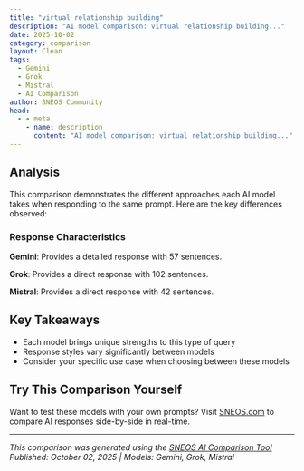 ```yaml
---
title: "virtual relationship building"
description: "AI model comparison: virtual relationship building..."
date: 2025-10-02
category: comparison
layout: Clean
tags:
  - Gemini
  - Grok
  - Mistral
  - AI Comparison
author: SNEOS Community
head:
  - - meta
    - name: description
      content: "AI model comparison: virtual relationship building..."
---
```


<ChatComparison
  title="virtual relationship building"
  prompt="virtual relationship building"
  :responses='{
    "Gemini": "Virtual relationship building is the process of creating and nurturing relationships online, using digital tools and platforms. It\u0027s about fostering connections with people you may not physically interact with regularly, or even at all. In today\u0027s increasingly digital world, it\u0027s becoming a crucial skill for both personal and professional success.\n\nHere\u0027s a breakdown of key aspects of virtual relationship building:\n\n**Why is it important?**\n\n*   **Expanded Network:** Connect with people across geographic boundaries, broadening your network and exposure to diverse perspectives.\n*   **Career Advancement:** Build relationships with mentors, colleagues, and potential employers.\n*   **Personal Growth:** Connect with like-minded individuals, find support communities, and learn from others\u0027 experiences.\n*   **Business Development:** Connect with potential clients, partners, and investors.\n*   **Staying Connected:** Maintain relationships with friends and family who live far away.\n*   **Increased Opportunities:** Access new opportunities for collaboration, learning, and personal and professional growth.\n\n**Key Strategies \u0026 Techniques:**\n\n*   **Be Authentic:** Be yourself and let your personality shine through in your online interactions. People can spot insincerity.\n*   **Active Listening:** Pay attention to what others are saying, ask questions, and show genuine interest in their thoughts and feelings.  This applies to both text-based communication and video calls.\n*   **Personalization:** Tailor your communication to the individual. Avoid generic messages and show that you\u0027ve taken the time to learn about them. Refer to specific things you\u0027ve learned about them, their work, or their interests.\n*   **Consistency:** Regularly engage with your network through comments, likes, shares, and direct messages. Consistency builds familiarity and trust.\n*   **Provide Value:** Share helpful information, offer support, and contribute to meaningful conversations.  Think about what you can offer others, not just what you can get from them.\n*   **Be Responsive:** Respond promptly to messages and comments. Timely communication demonstrates that you value the other person\u0027s time.\n*   **Use Visuals:** Use photos, videos, and other visual content to enhance your communication and make it more engaging.\n*   **Offer Help:** Be willing to help others in your network, whether it\u0027s by offering advice, making introductions, or sharing resources.\n*   **Show Appreciation:** Acknowledge and appreciate the contributions of others. A simple thank you can go a long way.\n*   **Take it Offline (occasionally):** If appropriate and feasible, transition virtual relationships to in-person meetings or phone calls to deepen the connection.\n*   **Join Relevant Online Communities:** Participate in online forums, groups, and communities related to your interests or profession.\n*   **Leverage Social Media:** Use social media platforms like LinkedIn, Twitter, Facebook, and Instagram to connect with people and build relationships. Choose the right platform for the type of relationships you want to build.\n*   **Be Mindful of Cultural Differences:** Be aware of cultural norms and expectations when communicating with people from different backgrounds.\n*   **Follow Up:** After a virtual meeting or conversation, send a follow-up message to reinforce the connection and continue the conversation.\n*   **Use Video Conferencing:** Video calls allow for richer, more personal interactions than text-based communication. Use platforms like Zoom, Google Meet, or Skype to connect with people face-to-face.\n\n**Tools \u0026 Platforms:**\n\n*   **Social Media:** LinkedIn, Twitter, Facebook, Instagram, etc.\n*   **Email:** For direct communication and newsletters.\n*   **Video Conferencing:** Zoom, Google Meet, Skype, Microsoft Teams.\n*   **Messaging Apps:** Slack, WhatsApp, Telegram.\n*   **Online Forums \u0026 Communities:** Reddit, Discord, niche forums related to specific interests.\n*   **CRM Software:** HubSpot, Salesforce (for managing business relationships).\n*   **Networking Platforms:** Lunchclub (AI-powered virtual networking).\n\n**Challenges:**\n\n*   **Lack of Nonverbal Cues:** It can be harder to read people\u0027s emotions and intentions online.\n*   **Miscommunication:** Tone and intent can be easily misinterpreted in text-based communication.\n*   **Building Trust:** Building trust takes time and effort, especially in a virtual environment.\n*   **Maintaining Engagement:** It can be challenging to keep people engaged and interested in online interactions.\n*   **Time Commitment:** Building and maintaining virtual relationships requires a significant time investment.\n*   **Digital Divide:** Unequal access to technology can limit participation and create barriers to virtual relationship building.\n\n**Tips for Overcoming Challenges:**\n\n*   **Be Clear and Concise:** Use clear and straightforward language to avoid misunderstandings.\n*   **Use Emojis and Emoticons:** Use emojis and emoticons sparingly to convey emotion and tone in text-based communication.\n*   **Ask Clarifying Questions:** If you\u0027re unsure about something, ask for clarification.\n*   **Be Patient:** It takes time to build trust and strong relationships online.\n*   **Be Proactive:** Take the initiative to reach out to people and start conversations.\n*   **Set Realistic Expectations:** Don\u0027t expect to become best friends with everyone you connect with online.\n*   **Be Mindful of Time Zones:** When scheduling virtual meetings, be mindful of different time zones.\n\n**In conclusion, virtual relationship building is an essential skill in the modern world. By using the right strategies and tools, you can build strong, meaningful connections online that can benefit your personal and professional life.**\n",
    "Grok": "Virtual relationship building refers to the process of creating, nurturing, and maintaining meaningful connections with others through digital or online platforms, rather than in-person interactions. With the rise of technology, social media, and remote work, virtual relationships have become an essential part of personal and professional life. Whether you\u0027re building friendships, romantic connections, or professional networks, the principles of trust, communication, and empathy still apply, even in a digital environment.\n\nHere are some key aspects and tips for effective virtual relationship building:\n\n---\n\n### **Why Virtual Relationship Building is Important**\n1. **Global Connectivity**: Virtual platforms allow you to connect with people across the globe, breaking geographical barriers.\n2. **Remote Work and Collaboration**: Many professional relationships are now built and maintained online due to remote or hybrid work environments.\n3. **Personal Growth**: Online communities and social media provide opportunities to meet like-minded individuals or form supportive networks.\n4. **Time Efficiency**: Virtual interactions can often be more convenient, allowing for quick check-ins or asynchronous communication.\n\n---\n\n### **Challenges of Virtual Relationship Building**\n1. **Lack of Non-Verbal Cues**: Without body language or tone of voice (in text-based communication), misunderstandings can occur.\n2. **Digital Fatigue**: Over-reliance on virtual interactions (e.g., Zoom meetings) can lead to burnout.\n3. **Trust Issues**: It can be harder to establish trust without face-to-face interaction, and online environments can sometimes feel less personal.\n4. **Time Zone Differences**: Coordinating across time zones can be a logistical challenge.\n5. **Online Misrepresentation**: People may not always present themselves authentically online, leading to mismatched expectations.\n\n---\n\n### **Strategies for Building Strong Virtual Relationships**\n#### **1. Communicate Clearly and Effectively**\n- **Use the Right Tools**: Choose the appropriate platform for the type of relationship (e.g., LinkedIn for professional networking, WhatsApp or Discord for personal chats).\n- **Be Mindful of Tone**: Since text can be misinterpreted, use emojis, punctuation, or explicit statements to convey emotions or intent (e.g., \u201CI\u2019m joking!\u201D).\n- **Active Listening**: Even in virtual settings, show that you\u2019re engaged by acknowledging what the other person says (e.g., summarizing their points or asking thoughtful follow-up questions).\n\n#### **2. Establish Trust and Authenticity**\n- **Be Genuine**: Share authentic aspects of yourself when appropriate, whether it\u2019s your interests, values, or experiences.\n- **Consistency**: Show up regularly and follow through on commitments, whether it\u2019s replying to messages or attending virtual meetups.\n- **Respect Boundaries**: Understand and respect others\u2019 privacy and time, especially in personal relationships.\n\n#### **3. Leverage Video and Voice Communication**\n- **Video Calls**: Platforms like Zoom, Microsoft Teams, or Google Meet allow for face-to-face interaction, which can help build rapport through visual cues and expressions.\n- **Voice Chats**: If video isn\u2019t an option, voice communication (e.g., phone calls or voice notes) can still add a personal touch compared to text.\n\n#### **4. Engage in Shared Activities**\n- **Virtual Events**: Participate in online webinars, workshops, or gaming sessions to bond over shared interests.\n- **Group Chats or Forums**: Join communities on platforms like Reddit, Discord, or Facebook Groups to connect with others who share your hobbies or goals.\n- **Collaborative Projects**: Work on tasks or projects together, whether for fun (e.g., co-creating content) or professionally (e.g., team projects).\n\n#### **5. Show Empathy and Support**\n- **Check-In Regularly**: A simple message asking, \u201CHow are you doing?\u201D can go a long way in showing you care.\n- **Celebrate Milestones**: Acknowledge birthdays, achievements, or other important events with a thoughtful message or virtual card.\n- **Be Patient**: Understand that everyone has different communication styles and availability, especially in virtual spaces.\n\n#### **6. Adapt to Cultural and Contextual Differences**\n- **Cultural Sensitivity**: Be aware of cultural norms, especially when interacting with people from different backgrounds (e.g., formality levels, humor, or communication styles).\n- **Time Zone Awareness**: Use tools like World Time Buddy to schedule meetings at mutually convenient times.\n\n#### **7. Personalize Your Interactions**\n- **Remember Details**: Take note of personal details shared by others (e.g., their favorite book or recent challenges) and bring them up in future conversations.\n- **Customize Messages**: Avoid generic responses; tailor your messages to the individual to show you\u2019re paying attention.\n\n#### **8. Maintain a Positive Online Presence**\n- **Professionalism**: Especially in work-related virtual relationships, ensure your online profiles and interactions reflect reliability and competence.\n- **Positivity**: Share uplifting or encouraging content to create a welcoming vibe in group settings or one-on-one chats.\n\n---\n\n### **Tools and Platforms for Virtual Relationship Building**\n- **Social Media**: Instagram, Twitter, and Facebook for casual connections and sharing updates.\n- **Professional Networks**: LinkedIn for career-related networking and mentorship.\n- **Messaging Apps**: WhatsApp, Telegram, or Signal for personal and group chats.\n- **Video Conferencing**: Zoom, Google Meet, or Skype for face-to-face interactions.\n- **Community Platforms**: Discord, Slack, or Reddit for interest-based connections.\n- **Virtual Event Platforms**: Eventbrite or Hopin for attending or hosting online events.\n\n---\n\n### **Specific Contexts for Virtual Relationship Building**\n#### **Professional Relationships**\n- Attend virtual conferences or networking events.\n- Join industry-specific groups or forums.\n- Schedule regular one-on-one catch-ups with colleagues or mentors.\n- Share insights or resources to add value to your network.\n\n#### **Friendships**\n- Join online communities or hobby groups.\n- Play multiplayer games or participate in virtual book clubs.\n- Share memes, videos, or personal updates to maintain a lighthearted connection.\n\n#### **Romantic Relationships**\n- Use dating apps like Tinder, Bumble, or Hinge to meet potential partners.\n- Plan virtual dates (e.g., watching a movie together via Netflix Party or cooking the same recipe over a video call).\n- Communicate openly about expectations, feelings, and long-term goals, as physical distance can amplify uncertainties.\n\n---\n\n### **Maintaining Long-Term Virtual Relationships**\n- **Regular Communication**: Set a rhythm for check-ins (e.g., weekly calls or monthly updates) to stay connected without overwhelming each other.\n- **Transition to In-Person (When Possible)**: If feasible, plan to meet in real life to strengthen the bond, especially for close personal relationships.\n- **Evolve Together**: As interests or circumstances change, adapt the nature of your interactions (e.g., switching from casual chats to deeper discussions).\n\n---\n\n### **Pitfalls to Avoid**\n- **Overloading with Messages**: Respect others\u2019 time and avoid excessive or intrusive communication.\n- **Neglecting Personal Interaction**: If possible, don\u2019t let virtual interactions completely replace in-person connection, as physical presence can deepen relationships.\n- **Ignoring Red Flags**: Be cautious of online interactions that seem suspicious or inauthentic, especially in romantic or financial contexts.\n\n---\n\nVirtual relationship building requires intentionality, creativity, and adaptability. By focusing on meaningful communication and leveraging the right tools, you can forge strong, lasting connections in the digital space. If you have a specific context (e.g., professional networking or virtual dating) you\u0027d like to dive deeper into, let me know!",
    "Mistral": "Building relationships virtually can be just as meaningful as in-person interactions, especially in today\u0027s digital age. Here are some strategies to help you build and maintain strong virtual relationships:\n\n### 1. **Effective Communication**\n   - **Clear and Concise**: Ensure your messages are clear and to the point.\n   - **Regular Check-ins**: Schedule regular check-ins to stay connected.\n   - **Multiple Channels**: Use a variety of communication tools like email, video calls, and instant messaging.\n\n### 2. **Personal Touch**\n   - **Get to Know Each Other**: Ask about personal interests, hobbies, and family.\n   - **Share Personal Stories**: Open up about your own experiences to build trust.\n   - **Celebrate Milestones**: Acknowledge birthdays, work anniversaries, and other important events.\n\n### 3. **Active Listening**\n   - **Pay Attention**: Show genuine interest in what the other person is saying.\n   - **Ask Questions**: Engage in meaningful conversations by asking thoughtful questions.\n   - **Provide Feedback**: Offer constructive feedback and show appreciation for their input.\n\n### 4. **Virtual Meetings**\n   - **Video Calls**: Use video calls to see facial expressions and body language.\n   - **Agenda and Goals**: Have a clear agenda and goals for each meeting.\n   - **Engage Everyone**: Ensure everyone has a chance to speak and contribute.\n\n### 5. **Collaboration Tools**\n   - **Project Management**: Use tools like Trello, Asana, or Microsoft Projects to collaborate on tasks.\n   - **Document Sharing**: Utilize Google Docs, Dropbox, or OneDrive for shared documents.\n   - **Team Chats**: Use platforms like Slack, Microsoft Teams, or Discord for team communication.\n\n### 6. **Building Trust**\n   - **Consistency**: Be reliable and consistent in your interactions.\n   - **Transparency**: Be open and honest about your intentions and actions.\n   - **Follow Through**: Keep your promises and commitments.\n\n### 7. **Virtual Team Building**\n   - **Icebreakers**: Start meetings with icebreaker activities to foster a sense of community.\n   - **Virtual Games**: Organize virtual games or team-building exercises.\n   - **Social Events**: Plan virtual social events like happy hours, trivia nights, or movie nights.\n\n### 8. **Feedback and Recognition**\n   - **Provide Feedback**: Offer constructive feedback to help others grow.\n   - **Recognize Achievements**: Acknowledge and celebrate the achievements of your team members.\n   - **Peer Recognition**: Encourage team members to recognize each other\u0027s contributions.\n\n### 9. **Mental Health and Well-being**\n   - **Check-ins**: Regularly check in on the mental health and well-being of your team.\n   - **Support Resources**: Provide resources for mental health support.\n   - **Work-Life Balance**: Encourage a healthy work-life balance.\n\n### 10. **Continuous Improvement**\n   - **Feedback Loops**: Create feedback loops to continuously improve communication and collaboration.\n   - **Adaptability**: Be open to adapting your strategies based on feedback and changing circumstances.\n\n### Tools and Platforms\n- **Video Conferencing**: Zoom, Microsoft Teams, Google Meet\n- **Instant Messaging**: Slack, WhatsApp, Microsoft Teams\n- **Project Management**: Trello, Asana, Monday.com\n- **Document Sharing**: Google Drive, Dropbox, OneDrive\n\nBy implementing these strategies, you can build strong, meaningful relationships virtually, fostering a sense of community and collaboration even when you\u0027re not physically together."
  }'
  published-date="14:32"
/>

## Analysis

This comparison demonstrates the different approaches each AI model takes when responding to the same prompt. Here are the key differences observed:

### Response Characteristics

**Gemini**: Provides a detailed response with 57 sentences. 

**Grok**: Provides a direct response with 102 sentences. 

**Mistral**: Provides a direct response with 42 sentences. 

## Key Takeaways

- Each model brings unique strengths to this type of query
- Response styles vary significantly between models
- Consider your specific use case when choosing between these models

## Try This Comparison Yourself

Want to test these models with your own prompts? Visit [SNEOS.com](https://sneos.com) to compare AI responses side-by-side in real-time.

---

*This comparison was generated using the [SNEOS AI Comparison Tool](https://sneos.com)*
*Published: October 02, 2025 | Models: Gemini, Grok, Mistral*
